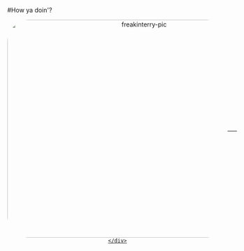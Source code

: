 #How ya doin'?

<div align="center">
  <a href="https://github.com/parreira7">
  <img align="center" alt="freakinterry-pic" height="500", width="610" style="border-radius:50px;" src="https://i.pinimg.com/originals/f7/dd/35/f7dd35eaf5ed41acf77c77ac96dbb5b9.gif"
       
  
       </div>
